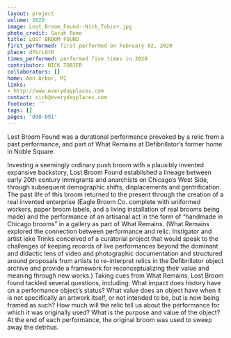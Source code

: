 ```yaml
---
layout: project
volume: 2020
image: Lost_Broom_Found--Nick_Tobier.jpg
photo_credit: Sarah Romo
title: LOST BROOM FOUND
first_performed: first performed on February 02, 2020
place: dFbrL8tR
times_performed: performed five times in 2020
contributor: NICK TOBIER
collaborators: []
home: Ann Arbor, MI
links:
- http://www.everydayplaces.com
contact: nick@everydayplaces.com
footnote: ''
tags: []
pages: '090-091'
---
```




Lost Broom Found was a durational performance provoked by a relic from a past performance, and part of What Remains at Defibrillator’s former home in Noble Square. 

Investing a seemingly ordinary push broom with a plausibly invented expansive backstory, Lost Broom Found established a lineage between early 20th century immigrants and anarchists on Chicago’s West Side, through subsequent demographic shifts, displacements and gentrification. The past life of this broom returned to the present through the creation of a real invented enterprise (Eagle Broom Co. complete with uniformed workers, paper broom labels, and a living installation of real brooms being made) and the performance of an artisanal act in the form of “handmade in Chicago brooms” in a gallery as part of What Remains. (What Remains explored the connection between performance and relic. Instigator and artist ieke Trinks conceived of a curatorial project that would speak to the challenges of keeping records of live performances beyond the dominant and didactic lens of video and photographic documentation and structured around proposals from artists to re-interpret relics in the Defibrillator object archive and provide a framework for reconceptualizing their value and meaning through new works.) 
Taking cues from What Remains, Lost Broom found  tackled several questions, including: What impact does history have on a performance object’s status? What value does an object have when it is not specifically an artwork itself, or not intended to be, but is now being framed as such? How much will the relic tell us about the performance for which it was originally used? What is the purpose and value of the object? 
At the end of each performance, the original broom was used to sweep away the detritus.

